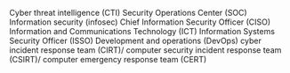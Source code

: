 Cyber threat intelligence (CTI)
Security Operations Center (SOC)
Information security (infosec)
Chief Information Security Officer (CISO)
Information and Communications Technology (ICT)
Information Systems Security Officer (ISSO)
Development and operations (DevOps) 
cyber incident response team (CIRT)/
computer security incident response team (CSIRT)/
computer emergency response team (CERT)